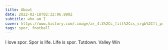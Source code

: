 ```yaml
---
title: About
date: 2022-02-18T02:32:06.890Z
subtitle: who am I
cover: https://www.history.com/.image/ar_4:3%2Cc_fill%2Ccs_srgb%2Cfl_progressive%2Cq_auto:good%2Cw_1200/MTgyODAxOTQ1NzM4NjE4Mjc1/whoinventedfootball.jpg
tags: spor, football
---
```

I love spor. Spor is life. LIfe is spor. Tutdown. Valley Win